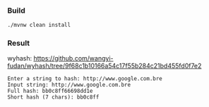 ### Build 

```bash
./mvnw clean install 
```

### Result

wyhash: https://github.com/wangyi-fudan/wyhash/tree/9f68c1b10166a54c17f55b284c21bd455fd0f7e2

```
Enter a string to hash: http://www.google.com.bre
Input string: http://www.google.com.bre
Full hash: bb0c8ff66698dd1e
Short hash (7 chars): bb0c8ff
```


